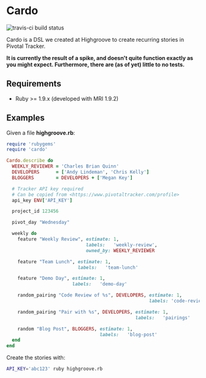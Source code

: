 Cardo
=====

![travis-ci build status](https://secure.travis-ci.org/highgroove/cardo.png)

Cardo is a DSL we created at Highgroove to create recurring stories in
Pivotal Tracker.

**It is currently the result of a spike, and doesn't quite function
exactly as you might expect. Furthermore, there are (as of yet) little
to no tests.**

Requirements
------------

* Ruby >= 1.9.x (developed with MRI 1.9.2)

Examples
--------

Given a file **highgroove.rb**:

```ruby
require 'rubygems'
require 'cardo'

Cardo.describe do
  WEEKLY_REVIEWER = 'Charles Brian Quinn'
  DEVELOPERS      = ['Andy Lindeman', 'Chris Kelly']
  BLOGGERS        = DEVELOPERS + ['Megan Key']

  # Tracker API key required
  # Can be copied from <https://www.pivotaltracker.com/profile>
  api_key ENV['API_KEY']

  project_id 123456

  pivot_day "Wednesday"

  weekly do
    feature "Weekly Review", estimate: 1,
                             labels:   'weekly-review',
                             owned_by: WEEKLY_REVIEWER

    feature "Team Lunch", estimate: 1,
                          labels:   'team-lunch'

    feature "Demo Day", estimate: 1,
                        labels:   'demo-day'

    random_pairing "Code Review of %s", DEVELOPERS, estimate: 1,
                                                    labels: 'code-review'

    random_pairing "Pair with %s", DEVELOPERS, estimate: 1,
                                               labels:   'pairings'

    random "Blog Post", BLOGGERS, estimate: 1,
                                  labels:   'blog-post'
  end
end
```

Create the stories with:

```bash
API_KEY='abc123' ruby highgroove.rb
```
